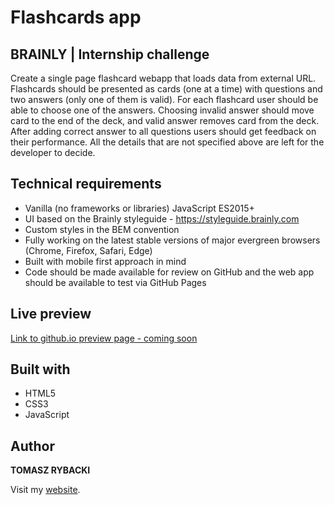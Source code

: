 # Flashcards app
## BRAINLY | Internship challenge

Create a single page flashcard webapp that loads data from external URL. Flashcards should be
presented as cards (one at a time) with questions and two answers (only one of them is valid). For
each flashcard user should be able to choose one of the answers. Choosing invalid answer
should move card to the end of the deck, and valid answer removes card from the deck. After
adding correct answer to all questions users should get feedback on their performance.
All the details that are not specified above are left for the developer to decide.

## Technical requirements

* Vanilla (no frameworks or libraries) JavaScript ES2015+
* UI based on the Brainly styleguide - https://styleguide.brainly.com
* Custom styles in the BEM convention
* Fully working on the latest stable versions of major evergreen browsers (Chrome, Firefox, Safari, Edge)
* Built with mobile first approach in mind
* Code should be made available for review on GitHub and the web app should be available to test via GitHub Pages

## Live preview

[Link to github.io preview page - coming soon]()

## Built with

* HTML5
* CSS3
* JavaScript

## Author

__TOMASZ RYBACKI__

Visit my [website](http://tomasz-rybacki.pl).
